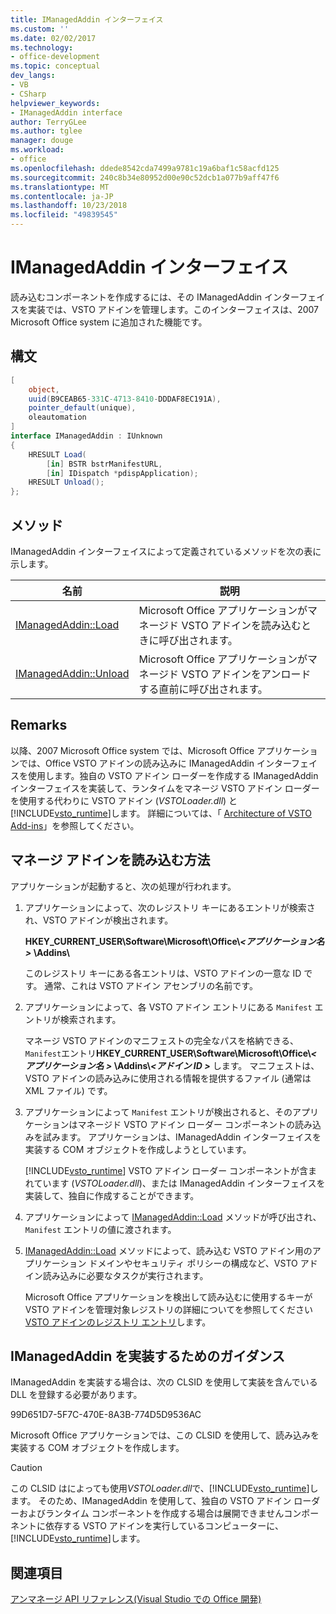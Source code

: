 ```yaml
---
title: IManagedAddin インターフェイス
ms.custom: ''
ms.date: 02/02/2017
ms.technology:
- office-development
ms.topic: conceptual
dev_langs:
- VB
- CSharp
helpviewer_keywords:
- IManagedAddin interface
author: TerryGLee
ms.author: tglee
manager: douge
ms.workload:
- office
ms.openlocfilehash: ddede8542cda7499a9781c19a6baf1c58acfd125
ms.sourcegitcommit: 240c8b34e80952d00e90c52dcb1a077b9aff47f6
ms.translationtype: MT
ms.contentlocale: ja-JP
ms.lasthandoff: 10/23/2018
ms.locfileid: "49839545"
---
```

# <a name="imanagedaddin-interface"></a>IManagedAddin インターフェイス
  読み込むコンポーネントを作成するには、その IManagedAddin インターフェイスを実装では、VSTO アドインを管理します。このインターフェイスは、2007 Microsoft Office system に追加された機能です。  
  
## <a name="syntax"></a>構文  
  
```csharp
[  
    object,  
    uuid(B9CEAB65-331C-4713-8410-DDDAF8EC191A),  
    pointer_default(unique),  
    oleautomation  
]  
interface IManagedAddin : IUnknown  
{  
    HRESULT Load(  
        [in] BSTR bstrManifestURL,   
        [in] IDispatch *pdispApplication);  
    HRESULT Unload();  
};  
```  
  
## <a name="methods"></a>メソッド  
 IManagedAddin インターフェイスによって定義されているメソッドを次の表に示します。  
  
|名前|説明|  
|----------|-----------------|  
|[IManagedAddin::Load](../vsto/imanagedaddin-load.md)|Microsoft Office アプリケーションがマネージド VSTO アドインを読み込むときに呼び出されます。|  
|[IManagedAddin::Unload](../vsto/imanagedaddin-unload.md)|Microsoft Office アプリケーションがマネージド VSTO アドインをアンロードする直前に呼び出されます。|  
  
## <a name="remarks"></a>Remarks  
 以降、2007 Microsoft Office system では、Microsoft Office アプリケーションでは、Office VSTO アドインの読み込みに IManagedAddin インターフェイスを使用します。独自の VSTO アドイン ローダーを作成する IManagedAddin インターフェイスを実装して、ランタイムをマネージ VSTO アドイン ローダーを使用する代わりに VSTO アドイン (*VSTOLoader.dll*) と[!INCLUDE[vsto_runtime](../vsto/includes/vsto-runtime-md.md)]します。 詳細については、「 [Architecture of VSTO Add-ins](../vsto/architecture-of-vsto-add-ins.md)」を参照してください。  
  
## <a name="how-managed-add-ins-are-loaded"></a>マネージ アドインを読み込む方法  
 アプリケーションが起動すると、次の処理が行われます。  
  
1. アプリケーションによって、次のレジストリ キーにあるエントリが検索され、VSTO アドインが検出されます。  
  
    **HKEY_CURRENT_USER\Software\Microsoft\Office\\*\<アプリケーション名 >* \Addins\\**  
  
    このレジストリ キーにある各エントリは、VSTO アドインの一意な ID です。 通常、これは VSTO アドイン アセンブリの名前です。  
  
2. アプリケーションによって、各 VSTO アドイン エントリにある `Manifest` エントリが検索されます。  
  
    マネージ VSTO アドインのマニフェストの完全なパスを格納できる、`Manifest`エントリ**HKEY_CURRENT_USER\Software\Microsoft\Office\\_\<アプリケーション名 >_ \Addins\\_\<アドイン ID >_** します。 マニフェストは、VSTO アドインの読み込みに使用される情報を提供するファイル (通常は XML ファイル) です。  
  
3. アプリケーションによって `Manifest` エントリが検出されると、そのアプリケーションはマネージド VSTO アドイン ローダー コンポーネントの読み込みを試みます。 アプリケーションは、IManagedAddin インターフェイスを実装する COM オブジェクトを作成しようとしています。  
  
    [!INCLUDE[vsto_runtime](../vsto/includes/vsto-runtime-md.md)] VSTO アドイン ローダー コンポーネントが含まれています (*VSTOLoader.dll*)、または IManagedAddin インターフェイスを実装して、独自に作成することができます。  
  
4. アプリケーションによって [IManagedAddin::Load](../vsto/imanagedaddin-load.md) メソッドが呼び出され、 `Manifest` エントリの値に渡されます。  
  
5. [IManagedAddin::Load](../vsto/imanagedaddin-load.md) メソッドによって、読み込む VSTO アドイン用のアプリケーション ドメインやセキュリティ ポリシーの構成など、VSTO アドイン読み込みに必要なタスクが実行されます。  
  
   Microsoft Office アプリケーションを検出して読み込むに使用するキーが VSTO アドインを管理対象レジストリの詳細についてを参照してください[VSTO アドインのレジストリ エントリ](../vsto/registry-entries-for-vsto-add-ins.md)します。  
  
## <a name="guidance-to-implement-imanagedaddin"></a>IManagedAddin を実装するためのガイダンス  
 IManagedAddin を実装する場合は、次の CLSID を使用して実装を含んでいる DLL を登録する必要があります。  
  
 99D651D7-5F7C-470E-8A3B-774D5D9536AC  
  
 Microsoft Office アプリケーションでは、この CLSID を使用して、読み込みを実装する COM オブジェクトを作成します。  
  
> [!CAUTION]  
>  この CLSID はによっても使用*VSTOLoader.dll*で、[!INCLUDE[vsto_runtime](../vsto/includes/vsto-runtime-md.md)]します。 そのため、IManagedAddin を使用して、独自の VSTO アドイン ローダーおよびランタイム コンポーネントを作成する場合は展開できませんコンポーネントに依存する VSTO アドインを実行しているコンピューターに、[!INCLUDE[vsto_runtime](../vsto/includes/vsto-runtime-md.md)]します。  
  
## <a name="see-also"></a>関連項目  
 [アンマネージ API リファレンス&#40;Visual Studio での Office 開発&#41;](../vsto/unmanaged-api-reference-office-development-in-visual-studio.md)  
  
  
